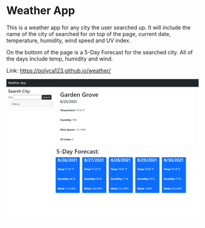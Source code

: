 # Weather App

This is a weather app for any city the user searched up.
It will include the name of the city of searched for on top of the page, current date, temperature, humidity, wind speed and UV index.

On the bottom of the page is a 5-Day Forecast for the searched city. 
All of the days include temp, humidity and wind.

Link: https://polyca123.github.io/weather/

![weather image](./assets/pictures/weather.PNG)